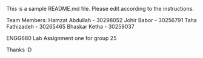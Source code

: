 This is a sample README.md file. Please edit according to the instructions.

Team Members:
Hamzat Abdullah - 30298052
Johir Babor - 30256791
Taha Fathizadeh - 30265465
Bhaskar Ketha - 30259037

ENGG680 Lab Assignment one for group 25

Thanks :D